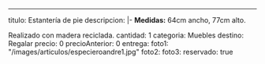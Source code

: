 ---
titulo: Estantería de pie
descripcion: |-
  **Medidas:** 64cm ancho, 77cm alto.

  Realizado con madera reciclada.
cantidad: 1
categoria: Muebles
destino: Regalar
precio: 0
precioAnterior: 0
entrega:
foto1: "/images/articulos/especieroandre1.jpg"
foto2:
foto3:
reservado: true
